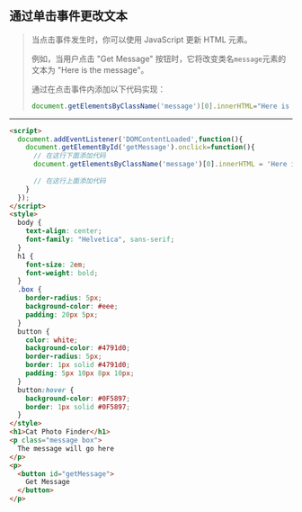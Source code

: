 ## 通过单击事件更改文本

> 当点击事件发生时，你可以使用 JavaScript 更新 HTML 元素。
>
> 例如，当用户点击 "Get Message" 按钮时，它将改变类名`message`元素的文本为 "Here is the message"。
>
> 通过在点击事件内添加以下代码实现：
>
> ```js
> document.getElementsByClassName('message')[0].innerHTML="Here is the message";
> ```

---

```html
<script>
  document.addEventListener('DOMContentLoaded',function(){
    document.getElementById('getMessage').onclick=function(){
      // 在这行下面添加代码
      document.getElementsByClassName('message')[0].innerHTML = 'Here is the message'
      
      // 在这行上面添加代码
    }
  });
</script>
<style>
  body {
    text-align: center;
    font-family: "Helvetica", sans-serif;
  }
  h1 {
    font-size: 2em;
    font-weight: bold;
  }
  .box {
    border-radius: 5px;
    background-color: #eee;
    padding: 20px 5px;
  }
  button {
    color: white;
    background-color: #4791d0;
    border-radius: 5px;
    border: 1px solid #4791d0;
    padding: 5px 10px 8px 10px;
  }
  button:hover {
    background-color: #0F5897;
    border: 1px solid #0F5897;
  }
</style>
<h1>Cat Photo Finder</h1> 
<p class="message box">
  The message will go here
</p>
<p>
  <button id="getMessage">
    Get Message
  </button>
</p>
```

